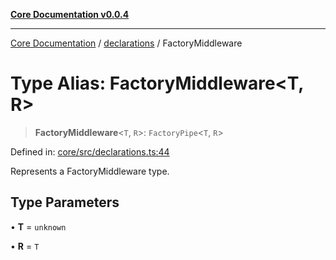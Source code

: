 [**Core Documentation v0.0.4**](../../README.md)

***

[Core Documentation](../../modules.md) / [declarations](../README.md) / FactoryMiddleware

# Type Alias: FactoryMiddleware\<T, R\>

> **FactoryMiddleware**\<`T`, `R`\>: `FactoryPipe`\<`T`, `R`\>

Defined in: [core/src/declarations.ts:44](https://github.com/stonemjs/core/blob/d2167ff53d508d3a75c05f0cf962180518d3e061/src/declarations.ts#L44)

Represents a FactoryMiddleware type.

## Type Parameters

• **T** = `unknown`

• **R** = `T`
